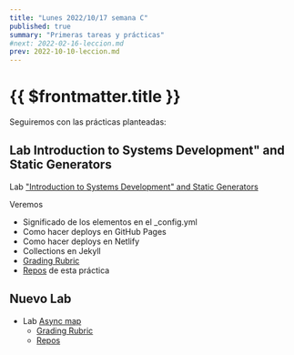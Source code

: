 ```yaml
---
title: "Lunes 2022/10/17 semana C"
published: true
summary: "Primeras tareas y prácticas"
#next: 2022-02-16-leccion.md
prev: 2022-10-10-leccion.md
---
```


# {{ $frontmatter.title }}

Seguiremos con las prácticas planteadas: 

## Lab Introduction to Systems Development" and Static Generators

Lab ["Introduction to Systems Development" and Static Generators](/practicas/intro2sd.html)

Veremos 

* Significado de los elementos en el _config.yml
* Como hacer deploys en GitHub Pages
* Como hacer deploys en Netlify
* Collections en Jekyll
* [Grading Rubric](/practicas/intro2sd.html#rubrica)
* [Repos](https://github.com/orgs/ULL-MII-SYTWS-2223/repositories?q=intro2sd) de esta práctica


## Nuevo Lab

*   Lab [Async map](/practicas/asyncmap.html)
    *   [Grading Rubric](/practicas/asyncmap.html#rubrica)
    *   [Repos](https://github.com/orgs/ULL-MII-SYTWS-2223/repositories?q=asyncmap)
